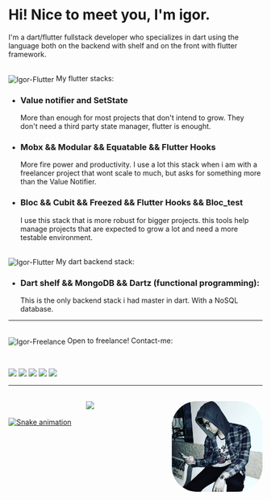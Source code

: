 # Hi! Nice to meet you, I'm igor.

I'm a dart/flutter fullstack developer who specializes 
in dart using the language both on the backend with
shelf and on the front with flutter framework. 

<div style="display: inline_block"><br>
  <img align="center" alt="Igor-Flutter" height="27" width="40" src="https://cdn.jsdelivr.net/gh/devicons/devicon/icons/flutter/flutter-original.svg"> My flutter stacks:
 
 - ### Value notifier and SetState
      More than enough for most projects that don't intend to grow. They don't need a third party state manager, flutter is enought.
  
 - ### Mobx && Modular && Equatable && Flutter Hooks
      More fire power and productivity. I use a lot this stack when i am with a freelancer project that wont scale to much, but asks for something more than the Value Notifier.
 
 - ### Bloc && Cubit && Freezed && Flutter Hooks && Bloc_test
      I use this stack that is more robust for bigger projects. this tools help manage projects that are expected to grow a lot and need a more testable environment.

<div style="display: inline_block"><br>
  <img align="center" alt="Igor-Flutter" height="27" width="40" src="https://cdn.jsdelivr.net/gh/devicons/devicon/icons/dart/dart-original.svg"> My dart backend stack:

 - ### Dart shelf && MongoDB && Dartz (functional programming):
      This is the only backend stack i had master in dart. With a NoSQL database.
 
---

<div>
<div style="display: inline_block"><br>
  <img align="center" alt="Igor-Freelance" height="33" width="40" src="https://media.geeksforgeeks.org/wp-content/uploads/20210128150852/bird-300x241.png">   Open to freelance! Contact-me:
  
&nbsp;

<a href="https://www.linkedin.com/in/igor-miranda-souza-224a28208/" target="_blank"><img src="https://img.shields.io/badge/-LinkedIn-%230077B5?style=for-the-badge&logo=linkedin&logoColor=white" target="_blank"></a>
  <a href = "mailto:igor_midev@outlook.com"><img src="https://img.shields.io/badge/Microsoft_Outlook-0078D4?style=for-the-badge&logo=microsoft-outlook&logoColor=white" target="_blank"></a>
  <a href="https://www.facebook.com/igor.mirandasouza.9" target="_blank"><img src="https://img.shields.io/badge/Facebook-1877F2?style=for-the-badge&logo=facebook&logoColor=white" target="_blank"></a>
  <a href="https://wa.me/5521967103488" target="_blank"><img src="https://img.shields.io/badge/WhatsApp-25D366?style=for-the-badge&logo=whatsapp&logoColor=white" target="_blank"></a>
  <a href="https://instagram.com/igor_misouza" target="_blank"><img src="https://img.shields.io/badge/-Instagram-%23E4405F?style=for-the-badge&logo=instagram&logoColor=white" target="_blank"></a>
</div>

---

<div style="display: inline_block"><br>
<img align="right" alt="Igor-pic" height="180" style="border-radius:50px;" src="https://raw.githubusercontent.com/igormidev/igormidev/main/103675132_295652188129964_7673321093869081766_n.jpg">
</div>

<div align="center">
  <a href="https://github.com/igormidev"> 
  <img height="180em" src="https://github-readme-stats.vercel.app/api?username=igormidev&show_icons=true&theme=dark&include_all_commits=true&count_private=true"/>
</div>

![Snake animation](https://github.com/igormidev/igormidev/blob/output/github-contribution-grid-snake.svg)
